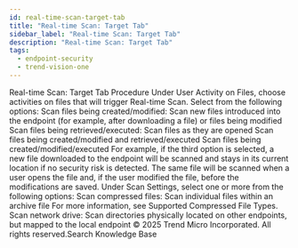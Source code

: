 ```yaml
---
id: real-time-scan-target-tab
title: "Real-time Scan: Target Tab"
sidebar_label: "Real-time Scan: Target Tab"
description: "Real-time Scan: Target Tab"
tags:
  - endpoint-security
  - trend-vision-one
---
```


 Real-time Scan: Target Tab Procedure Under User Activity on Files, choose activities on files that will trigger Real-time Scan. Select from the following options: Scan files being created/modified: Scan new files introduced into the endpoint (for example, after downloading a file) or files being modified Scan files being retrieved/executed: Scan files as they are opened Scan files being created/modified and retrieved/executed Scan files being created/modified/executed For example, if the third option is selected, a new file downloaded to the endpoint will be scanned and stays in its current location if no security risk is detected. The same file will be scanned when a user opens the file and, if the user modified the file, before the modifications are saved. Under Scan Settings, select one or more from the following options: Scan compressed files: Scan individual files within an archive file For more information, see Supported Compressed File Types. Scan network drive: Scan directories physically located on other endpoints, but mapped to the local endpoint © 2025 Trend Micro Incorporated. All rights reserved.Search Knowledge Base